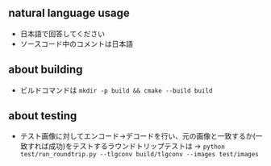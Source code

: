 ##  natural language usage

 - 日本語で回答してください
 - ソースコード中のコメントは日本語

## about building

 - ビルドコマンドは `mkdir -p build && cmake --build build`


## about testing

 - テスト画像に対してエンコード→デコードを行い、元の画像と一致するか(一致すれば成功)をテストするラウンドトリップテストは → `python test/run_roundtrip.py --tlgconv build/tlgconv --images test/images`